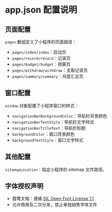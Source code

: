 # app.json 配置说明

## 页面配置
`pages` 数组定义了小程序的页面路径：
- `pages/index/index`：启动页
- `pages/record/record`：记录页
- `pages/budget/budget`：预算页
- `pages/withdraw/withdraw`：支取记录页
- `pages/summary/summary`：月度汇总页

## 窗口配置
`window` 对象配置了小程序窗口的样式：
- `navigationBarBackgroundColor`：导航栏背景颜色
- `navigationBarTextStyle`：导航栏文字样式
- `navigationBarTitleText`：导航栏标题
- `backgroundColor`：窗口背景颜色
- `backgroundTextStyle`：窗口文字样式

## 其他配置
`sitemapLocation`：指定小程序的 sitemap 文件路径。

## 字体授权声明
- 霞鹜文楷：遵循 [SIL Open Font License 1.1](https://scripts.sil.org/OFL)
- 允许商用及二次分发，禁止单独销售字体文件